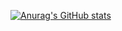 [![Anurag's GitHub stats](https://github-readme-stats.vercel.app/api?username=PIKStudios)](https://github.com/anuraghazra/github-readme-stats)
